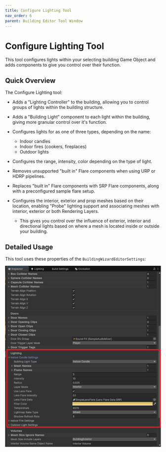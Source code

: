 ```yaml
---
title: Configure Lighting Tool
nav_order: 6
parent: Building Editor Tool Window
---
```


# Configure Lighting Tool

This tool configures lights within your selecting building Game Object and adds components to give you control over their function.

## Quick Overview

The Configure Lighting tool:

- Adds a "Lighting Controller" to the building, allowing you to control groups of lights within the building structure.
- Adds a "Building Light" component to each light within the building, giving more granular control over it's function.
- Configures lights for as one of three types, depending on the name:
  - Indoor candles
  - Indoor fires (cookers, fireplaces)
  - Outdoor lights

- Configures the range, intensity, color depending on the type of light.
- Removes unsupported "built in" Flare components when using URP or HDRP pipelines.
- Replaces "built in" Flare components with SRP Flare components, along with a preconfigured sample flare setup.
- Configures the interior, exterior and prop meshes based on their location, enabling "Probe" lighting support and associating meshes with interior, exterior or both Rendering Layers.
  - This gives you control over the influence of exterior, interior and directional lights based on where a mesh is located inside or outside your building.


## Detailed Usage

This tool uses these properties of the `BuildingWizardEditorSettings`:

![](..\media\lightingtoolsettings.png)
